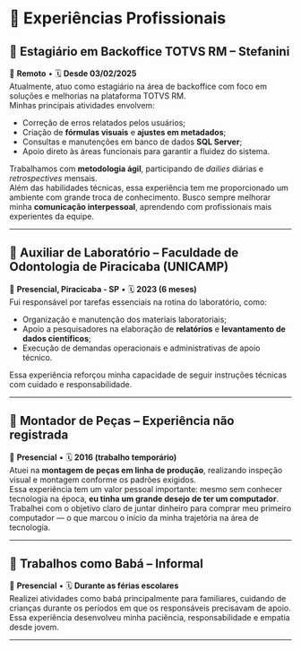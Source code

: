 # 💼 Experiências Profissionais

## 🏢 Estagiário em Backoffice TOTVS RM – Stefanini  
📍 **Remoto** • 🗓️ **Desde 03/02/2025**  
Atualmente, atuo como estagiário na área de backoffice com foco em soluções e melhorias na plataforma TOTVS RM.  
Minhas principais atividades envolvem:  

- Correção de erros relatados pelos usuários;  
- Criação de **fórmulas visuais** e **ajustes em metadados**;  
- Consultas e manutenções em banco de dados **SQL Server**;  
- Apoio direto às áreas funcionais para garantir a fluidez do sistema.  

Trabalhamos com **metodologia ágil**, participando de *dailies* diárias e *retrospectives* mensais.  
Além das habilidades técnicas, essa experiência tem me proporcionado um ambiente com grande troca de conhecimento. Busco sempre melhorar minha **comunicação interpessoal**, aprendendo com profissionais mais experientes da equipe.

---

## 🧪 Auxiliar de Laboratório – Faculdade de Odontologia de Piracicaba (UNICAMP)  
📍 **Presencial, Piracicaba - SP** • 🗓️ **2023 (6 meses)**  
Fui responsável por tarefas essenciais na rotina do laboratório, como:

- Organização e manutenção dos materiais laboratoriais;  
- Apoio a pesquisadores na elaboração de **relatórios** e **levantamento de dados científicos**;  
- Execução de demandas operacionais e administrativas de apoio técnico.

Essa experiência reforçou minha capacidade de seguir instruções técnicas com cuidado e responsabilidade.

---

## 🔧 Montador de Peças – Experiência não registrada  
📍 **Presencial** • 🗓️ **2016 (trabalho temporário)**  
Atuei na **montagem de peças em linha de produção**, realizando inspeção visual e montagem conforme os padrões exigidos.  
Essa experiência tem um valor pessoal importante: mesmo sem conhecer tecnologia na época, **eu tinha um grande desejo de ter um computador**.  
Trabalhei com o objetivo claro de juntar dinheiro para comprar meu primeiro computador — o que marcou o início da minha trajetória na área de tecnologia.

---

## 👶 Trabalhos como Babá – Informal  
📍 **Presencial** • 🗓️ **Durante as férias escolares**  
Realizei atividades como babá principalmente para familiares, cuidando de crianças durante os períodos em que os responsáveis precisavam de apoio.  
Essa experiência desenvolveu minha paciência, responsabilidade e empatia desde jovem.

---
